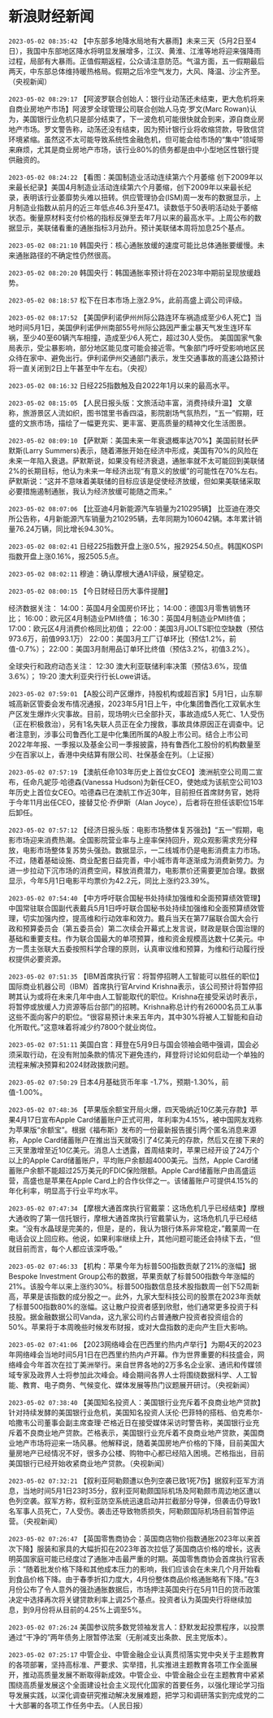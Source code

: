 # 新浪财经新闻
`2023-05-02 08:35:42` 【中东部多地降水局地有大暴雨】未来三天（5月2日至4日），我国中东部地区降水将明显发展增多，江汉、黄淮、江淮等地将迎来强降雨过程，局部有大暴雨。正值假期返程，公众请注意防范。气温方面，五一假期最后两天，中东部总体维持暖热格局。假期之后冷空气发力，大风、降温、沙尘齐至。（央视新闻）

`2023-05-02 08:29:17` 【阿波罗联合创始人：银行业动荡还未结束，更大危机将来自商业房地产市场】阿波罗全球管理公司联合创始人马克·罗文(Marc Rowan)认为，美国银行业危机只是部分结束了，下一波危机可能很快就会到来，源自商业房地产市场。罗文警告称，动荡还没有结束，因为预计银行业将收缩贷款，导致信贷环境紧缩。虽然这不太可能导致系统性金融危机，但可能会给市场的“集中”领域带来麻烦，尤其是商业房地产市场，该行业80%的债务都是由中小型地区性银行提供融资的。

`2023-05-02 08:24:22` 【看图：美国制造业活动连续第六个月萎缩 创下2009年以来最长纪录】美国4月制造业活动连续第六个月萎缩，创下2009年以来最长纪录，表明该行业萎靡势头难以扭转。供应管理协会(ISM)周一发布的数据显示，上月制造业指数从前月的近三年低点46.3升至47.1。读数低于50表明活动处于萎缩状态。衡量原材料支付价格的指标反弹至去年7月以来的最高水平。上周公布的数据显示，美联储看重的通胀指标3月劲升。预计美联储本周将加息25个基点。

`2023-05-02 08:21:10` 韩国央行：核心通胀放缓的速度可能比总体通胀要缓慢。未来通胀路径的不确定性仍然很高。

`2023-05-02 08:20:20` 韩国央行：韩国通胀率预计将在2023年中期前呈现放缓趋势。

`2023-05-02 08:18:57`   松下在日本市场上涨2.9%，此前高盛上调公司评级。

`2023-05-02 08:17:52`   【美国伊利诺伊州州际公路连环车祸造成至少6人死亡】当地时间5月1日，美国伊利诺伊州南部55号州际公路因严重尘暴天气发生连环车祸，至少40至60辆汽车相撞，造成至少6人死亡，超过30人受伤。 美国国家气象局表示，受尘暴影响，部分地区能见度可能会接近零。气象部门呼吁受影响地区民众待在家中、避免出行。伊利诺伊州交通部门表示，发生交通事故的高速公路预计将一直关闭到2日上午甚至中午左右。（央视）

`2023-05-02 08:16:32` 日经225指数触及自2022年1月以来的最高水平。

`2023-05-02 08:15:05` 【人民日报头版：文旅活动丰富，消费持续升温】 文章称，旅游景区人流如织，图书馆里书香四溢，影院剧场气氛热烈，“五一”假期，旺盛的文旅市场，描绘了一幅更充实、更丰富、更高质量的精神文化生活图景。

`2023-05-02 08:09:10` 【萨默斯：美国未来一年衰退概率达70%】美国前财长萨默斯(Larry Summers)表示，随着滞胀开始在经济中形成，美国有70%的风险在未来一年陷入衰退。萨默斯说，如果没有经济衰退，通胀率就不太可能回到美联储2%的长期目标，他认为未来一年经济出现“有意义的放缓”的可能性在70%左右。萨默斯说：“这并不意味着美联储的目标应该是促使经济放缓，但如果美联储采取必要措施遏制通胀，我认为经济放缓可能随之而来。”

`2023-05-02 08:07:06` 【比亚迪4月新能源汽车销量为210295辆】 比亚迪在港交所公告称，4月新能源汽车销量为210295辆，去年同期为106042辆。本年累计销量76.24万辆，同比增长94.30%。

`2023-05-02 08:02:41` 日经225指数开盘上涨0.5%，报29254.50点。韩国KOSPI指数开盘上涨0.16%，报2505.5点。

`2023-05-02 08:02:11`   穆迪：确认摩根大通A1评级，展望稳定。

`2023-05-02 08:00:15` 【今日财经日历大事件提醒】

经济数据关注：
14:00：英国4月全国房价环比；
14:00：德国3月零售销售环比；
16:00：欧元区4月制造业PMI终值；
16:30：英国4月制造业PMI终值；
17:00：欧元区4月消费价格同比初值；
22:00：美国3月JOLTS职位空缺数（预估973.6万，前值993.1万）
22:00：美国3月工厂订单环比（预估1.2%，前值-0.7%）；
22:00：美国3月耐用品订单环比终值（预估3.2%，初值3.2%）。

全球央行和政府动态关注：
12:30 澳大利亚联储利率决策（预估3.6%，现值3.6%）；
19:20 澳大利亚央行行长Lowe讲话。

`2023-05-02 07:59:01` 【A股公司产区爆炸，持股机构或超百家】5月1日，山东聊城高新区管委会发布情况通报，2023年5月1日上午，中化集团鲁西化工双氧水生产区发生爆炸火灾事故。目前，现场明火已全部扑灭，事故造成5人死亡、1人受伤（正在积极救治），另有1名失联人员正在全力搜救，事故具体原因正在调查中。记者注意到，涉事公司鲁西化工是中化集团所属的A股上市公司。结合上市公司2022年年报、一季报以及基金公司一季报披露，持有鲁西化工股份的机构数量至少在百家以上，香港中央结算有限公司、社保基金在列。（上证报）

`2023-05-02 07:57:19` 【澳航任命103年历史上首位女CEO】澳洲航空公司周二宣布，任命凡妮莎·哈德森(Vanessa Hudson)为新任CEO，使她成为该航空公司103年历史上首位女CEO。哈德森已在澳航工作近30年，目前担任首席财务官，她将于今年11月出任CEO，接替艾伦·乔伊斯（Alan Joyce），后者将在担任该职位15年后卸任。

`2023-05-02 07:57:12` 【经济日报头版：电影市场整体复苏强劲】“五一”假期，电影市场迎来消费热潮。全国影院营业率与上座率保持回升，观众观影需求充分释放，电影市场整体复苏势头强劲。数据显示，一二线城市仍是电影消费主力市场。不过，随着基础设施、商业配套日益完善，中小城市青年逐渐成为消费新势力。为进一步拉动下沉市场的消费空间，释放消费潜力，电影票价还需要更加合理。数据显示，今年5月1日电影平均票价为42.2元，同比上涨约23.39%。

`2023-05-02 07:54:40` 【中方呼吁联合国秘书处持续加强维和全面预算绩效管理】中国常驻联合国副代表戴兵5月1日呼吁联合国秘书处持续加强维和全面预算绩效管理，切实加强内控，提高维和行动效率和效力。戴兵当天在第77届联合国大会行政和预算委员会（第五委员会）第二次续会开幕式上发言说，财政是联合国治理的基础和重要支柱。作为联合国最大的单项预算，维和资金规模高达数十亿美元。中方一贯主张联大五委按照科学合理的原则，认真审议维和预算，为维和行动履行授权提供必要资源。

`2023-05-02 07:51:35` 【IBM首席执行官：将暂停招聘人工智能可以胜任的职位】国际商业机器公司（IBM）首席执行官Arvind Krishna表示，该公司预计将暂停招聘其认为或将在未来几年中由人工智能取代的职位。Krishna在接受采访时表示，将暂停或放缓人力资源等后台部门的招聘。Krishna称总计约有26000名员工从事这些不面向客户的职位。“很容易预计未来五年内，其中30%将被人工智能和自动化所取代。”这意味着将减少约7800个就业岗位。

`2023-05-02 07:51:11` 美国白宫：拜登在5月9日与国会领袖会晤中强调，国会必须采取行动，在没有附加条款的情况下避免违约，拜登将讨论如何启动一个单独的流程来解决预算和2024财政拨款问题。

`2023-05-02 07:50:29` 日本4月基础货币年率 -1.7%，预期-1.30%，前值-1.00%。

`2023-05-02 07:48:36` 【苹果版余额宝开局火爆，四天吸纳近10亿美元存款】苹果4月17日宣布Apple Card储蓄账户正式可用，年利率为4.15%，被中国网友戏称为苹果版“余额宝”。根据《福布斯》发布的一份最新报告援引两个匿名消息来源称，Apple Card储蓄账户在推出当天就吸引了4亿美元的存款，然后又在接下来的三天里激增至近10亿美元。消息人士透露，首周结束时，苹果已经开设了24万个以上的Apple Card储蓄账户，平均账户余额超4000美元。当然，Apple Card储蓄账户余额不能超过25万美元的FDIC保险限额。Apple Card储蓄账户由高盛运营，高盛也是苹果在Apple Card上的合作伙伴之一。该储蓄账户可提供4.15%的年化利率，明显高于行业平均水平。

`2023-05-02 07:47:34` 【摩根大通首席执行官戴蒙：这场危机几乎已经结束】摩根大通收购了第一信托银行，摩根大通首席执行官戴蒙认为，这场危机几乎已经结束。“没有水晶球是完美的，但是，是的，我认为银行体系非常稳定，”戴蒙周一在电话会议上回应称。他说，如果利率继续上升，其他问题可能还会持续下去，“但就目前而言，每个人都应该深呼吸。”

`2023-05-02 07:46:33` 【机构：苹果今年为标普500指数贡献了21%的涨幅】据Bespoke Investment Group公布的数据，苹果贡献了标普500指数今年涨幅的21%。该股今年以来上涨约30%。标普500指数信息技术股指数周一创下52周新高，苹果是该指数的成分股之一。此外，九家大型科技公司的股票在2023年贡献了标普500指数80%的涨幅。这让散户投资者感到欣慰，他们通常更多投资于科技股。据金融数据公司Vanda，这九家公司约占普通散户投资者投资组合的50%。苹果将于本周晚些时候发布财报，或对大盘指数的走向产生巨大影响。

`2023-05-02 07:41:06` 【2023网络峰会在巴西里约热内卢举行】为期4天的2023年网络峰会当地时间5月1日在巴西里约热内卢开幕。作为世界重要的科技盛会，网络峰会今年首次在拉丁美洲举行。来自世界各地的2万多名企业家、通讯和传媒领域专家及政界人士将参加此次峰会。峰会期间各界人士将围绕数据科学、人工智能、教育、电子商务、气候变化、媒体发展等热门议题展开研讨。（央视新闻）

`2023-05-02 07:38:40` 【美国知名投资人：美国银行业充斥着不良商业地产贷款】 针对持续发酵的美国银行业危机，美国知名投资人沃伦·巴菲特的搭档、伯克希尔-哈撒韦公司董事会副主席查理·芒格近日在接受媒体采访时警告称，美国银行业充斥着不良商业地产贷款。芒格表示，美国银行业充斥着不良商业地产贷款，美国商业地产市场将迎来一场风暴。他解释说，随着美国房地产价格的下降，目前美国大量房地产已经情况不好，很多办公楼、购物中心都已经陷入困境。芒格指出，目前美国银行已经开始收紧商业地产贷款。（央视新闻）

`2023-05-02 07:32:21` 【叙利亚阿勒颇遭以色列空袭已致1死7伤】据叙利亚军方消息，当地时间5月1日23时35分，叙利亚阿勒颇国际机场及阿勒颇市周边地区遭以色列空袭。叙军方称，叙利亚防空系统迅速启动并拦截部分导弹，但袭击仍导致1名军事人员死亡，7人受伤。袭击还导致物质损失，阿勒颇国际机场目前暂停运营。（央视新闻）

`2023-05-02 07:26:47` 【英国零售商协会：英国商店物价指数通胀2023年以来首次下降】服装和家具的大幅折扣在2023年首次拉低了英国商店价格的增长，这表明英国家庭可能已经度过了通胀冲击最严重的时期。英国零售商协会首席执行官表示：“随着批发价格下降和其他成本压力的影响，我们应该会在未来几个月开始看到食品价格下降。由于春季折扣力度大，4月份整体商品价格通胀略有下降。”在3月份公布了令人意外的强劲通胀数据后，市场押注英国央行在5月11日的货币政策决定中选择再次将关键贷款利率上调25个基点。投资者认为英国央行将继续加息，到9月份将从目前的4.25%上调至5%。

`2023-05-02 07:26:24` 美国参议院多数党领袖发言人：舒默发起投票程序，以投票通过“干净的”两年债务上限暂停法案（无削减支出条款、民主党版本）。

`2023-05-02 07:25:17` 中管企业、中管金融企业认真贯彻落实党中央关于主题教育的各项部署，坚持高标准、严要求、实举措，扎实推进主题教育各项工作全面展开，推动高质量发展不断取得新成效。中管企业、中管金融企业在主题教育中紧紧围绕高质量发展这个全面建设社会主义现代化国家的首要任务，以强化理论学习指导发展实践，以深化调查研究推动解决发展难题，把学习和调研落实到完成党的二十大部署的各项工作任务中去。（人民日报）


